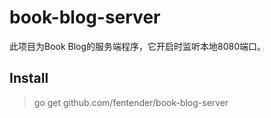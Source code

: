# book-blog-server
此项目为Book Blog的服务端程序，它开启时监听本地8080端口。
## Install
> go get github.com/fentender/book-blog-server